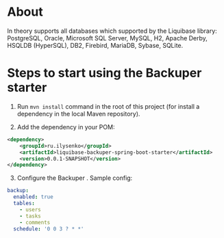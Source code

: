 # About

In theory supports all databases which supported by the Liquibase library: PostgreSQL, Oracle, Microsoft SQL Server, MySQL, H2, Apache Derby, HSQLDB (HyperSQL), DB2, Firebird, MariaDB, Sybase, SQLite.

# Steps to start using the Backuper starter

1. Run `mvn install` command in the root of this project (for install a dependency in the local Maven repository). 

2. Add the dependency in your POM:

```xml
<dependency>
    <groupId>ru.ilysenko</groupId>
    <artifactId>liquibase-backuper-spring-boot-starter</artifactId>
    <version>0.0.1-SNAPSHOT</version>
</dependency>
```

3. Configure the Backuper . Sample config:
```yaml
backup:
  enabled: true
  tables:
    - users
    - tasks
    - comments
  schedule: '0 0 3 ? * *'
```
